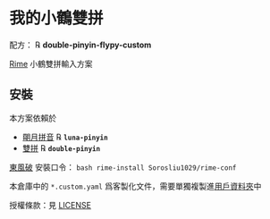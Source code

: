 # 我的小鶴雙拼

配方： ℞ **double-pinyin-flypy-custom**

[Rime](https://rime.im) 小鶴雙拼輸入方案

## 安裝

本方案依賴於

  - [朙月拼音](https://github.com/rime/rime-luna-pinyin) ℞ **`luna-pinyin`**
  - [雙拼](https://github.com/rime/rime-double-pinyin) ℞ **`double-pinyin`**

[東風破](https://github.com/rime/plum) 安裝口令： `bash rime-install Sorosliu1029/rime-conf`

本倉庫中的 `*.custom.yaml` 爲客製化文件，需要單獨複製進[用戶資料夾](https://github.com/rime/home/wiki/UserData)中

授權條款：見 [LICENSE](LICENSE)
